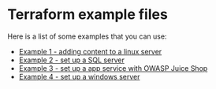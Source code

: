 
# Terraform example files

Here is a list of some examples that you can use:

- [Example 1 - adding content to a linux server](Terraform_example_1.md)
- [Example 2 - set up a SQL server](Terraform_example_2.md)
- [Example 3 - set up a app service with OWASP Juice Shop](Terraform_example_3.md)
- [Example 4 - set up a windows server](Terraform_example_4.md)